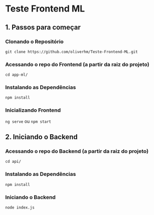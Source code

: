 # Teste Frontend ML

## 1. Passos para começar

### Clonando o Repositório

`git clone https://github.com/oliverhm/Teste-Frontend-ML.git`

### Acessando o repo do Frontend (a partir da raiz do projeto)

`cd app-ml/`

### Instalando as Dependências

`npm install`

### Inicializando Frontend

`ng serve` ou `npm start`

## 2. Iniciando o Backend

### Acessando o repo do Backend (a partir da raiz do projeto)

`cd api/`

### Instalando as Dependências

`npm install`

### Iniciando o Backend

`node index.js`
